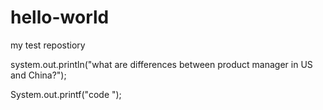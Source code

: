 # hello-world
my test repostiory

system.out.println("what are differences between product manager in US and China?");

System.out.printf("code ");
